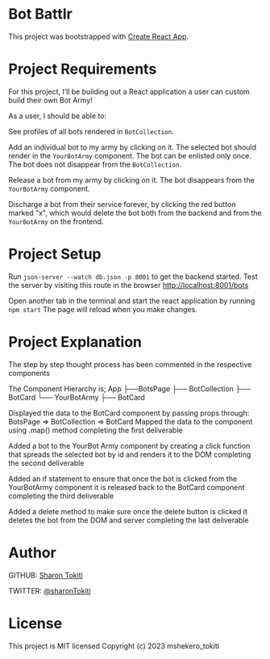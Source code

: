 # Bot Battlr

This project was bootstrapped with [Create React App](https://github.com/facebook/create-react-app).

# Project Requirements

For this project, I’ll be building out a React application a user  can custom build their own Bot Army!

As a user, I should be able to:

See profiles of all bots rendered in `BotCollection`.

Add an individual bot to my army by clicking on it. The selected bot should render in the  `YourBotArmy` component. The bot can be enlisted only once. The bot does not disappear from the `BotCollection`.

Release a bot from my army by clicking on it. The bot disappears from the `YourBotArmy` component.

Discharge a bot from their service forever, by clicking the red button marked "x", which would delete the bot both from the backend and from the `YourBotArmy` on the frontend.

# Project Setup

Run `json-server --watch db.json -p 8001` to get the backend started.
Test the server by visiting this route in the browser [http://localhost:8001/bots](http://localhost:8001/bots)

Open another tab in the  terminal and start the react application by running `npm start`
The page will reload when you make changes.

# Project Explanation

The step by step thought process has been commented in the respective components

The Component Hierarchy is; 
App ├──BotsPage ├── BotCollection ├── BotCard └── YourBotArmy ├── BotCard

Displayed the data to the BotCard component by passing props through: BotsPage => BotCollection => BotCard Mapped the data to the component using .map() method completing the first deliverable

Added a bot to the YourBot Army component by creating a click function that spreads the selected bot by id and renders it to the DOM completing the second deliverable

Added an if statement to ensure that once the bot is clicked from the YourBotArmy component it is released back to the BotCard component completing the third deliverable

Added a delete method to make sure once the delete button is clicked it deletes the bot from the DOM and server completing the last deliverable

# Author

GITHUB: [Sharon Tokiti](https://github.com/mshekerotokiti)

TWITTER: [@sharonTokiti](https://twitter.com/sharontokiti)

# License

This project is MIT licensed
Copyright (c) 2023 mshekero_tokiti


